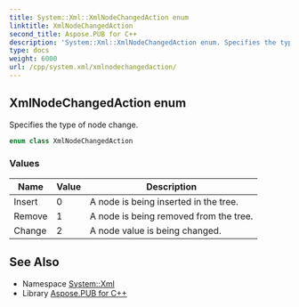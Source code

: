 ```yaml
---
title: System::Xml::XmlNodeChangedAction enum
linktitle: XmlNodeChangedAction
second_title: Aspose.PUB for C++
description: 'System::Xml::XmlNodeChangedAction enum. Specifies the type of node change in C++.'
type: docs
weight: 6000
url: /cpp/system.xml/xmlnodechangedaction/
---
```

## XmlNodeChangedAction enum


Specifies the type of node change.

```cpp
enum class XmlNodeChangedAction
```

### Values

| Name | Value | Description |
| --- | --- | --- |
| Insert | 0 | A node is being inserted in the tree. |
| Remove | 1 | A node is being removed from the tree. |
| Change | 2 | A node value is being changed. |

## See Also

* Namespace [System::Xml](../)
* Library [Aspose.PUB for C++](../../)
